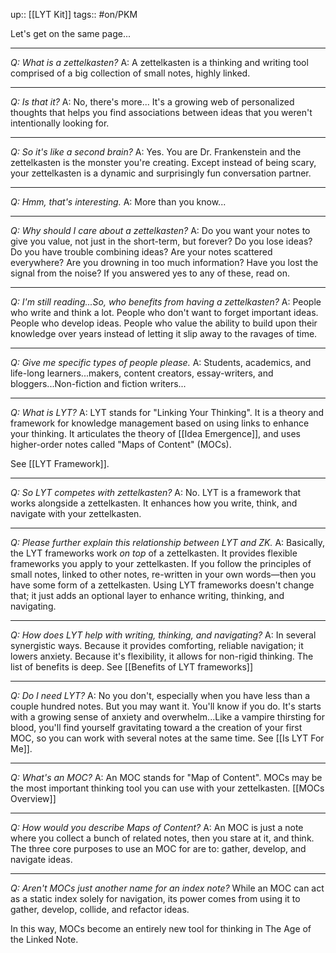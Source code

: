 up:: [[LYT Kit]]
tags:: #on/PKM 

Let's get on the same page...

---
*Q: What is a zettelkasten?*
A: A zettelkasten is a thinking and writing tool comprised of a big collection of small notes, highly linked.

---
*Q: Is that it?*
A: No, there's more... It's a growing web of personalized thoughts that helps you find associations between ideas that you weren't intentionally looking for.

---
*Q: So it's like a second brain?*
A: Yes. You are Dr. Frankenstein and the zettelkasten is the monster you're creating. Except instead of being scary, your zettelkasten is a dynamic and surprisingly fun conversation partner. 

---
*Q: Hmm, that's interesting.*
A: More than you know...

---
*Q: Why should I care about a zettelkasten?*
A: Do you want your notes to give you value, not just in the short-term, but forever?
Do you lose ideas? Do you have trouble combining ideas? Are your notes scattered everywhere? Are you drowning in too much information? Have you lost the signal from the noise? If you answered yes to any of these, read on.

---
*Q: I'm still reading...So, who benefits from having a zettelkasten?*
A: People who write and think a lot. People who don't want to forget important ideas. People who develop ideas. People who value the ability to build upon their knowledge over years instead of letting it slip away to the ravages of time.

---
*Q: Give me specific types of people please.*
A: Students, academics, and life-long learners...makers, content creators, essay-writers, and bloggers...Non-fiction and fiction writers...

---
*Q: What is LYT?*
A: LYT stands for "Linking Your Thinking". It is a theory and framework for knowledge management based on using links to enhance your thinking. It articulates the theory of [[Idea Emergence]], and uses higher-order notes called "Maps of Content" (MOCs). 

See [[LYT Framework]].

---
*Q: So LYT competes with zettelkasten?*
A: No. LYT is a framework that works alongside a zettelkasten. It enhances how you write, think, and navigate with your zettelkasten. 

---
*Q: Please further explain this relationship between LYT and ZK.*
A: Basically, the LYT frameworks work *on top* of a zettelkasten. It provides flexible frameworks you apply to your zettelkasten. If you follow the principles of small notes, linked to other notes, re-written in your own words—then you have some form of a zettelkasten. Using LYT frameworks doesn't change that; it just adds an optional layer to enhance writing, thinking, and navigating.

---
*Q: How does LYT help with writing, thinking, and navigating?*
A: In several synergistic ways. Because it provides comforting, reliable navigation; it lowers anxiety. Because it's flexibility, it allows for non-rigid thinking. The list of benefits is deep. See [[Benefits of LYT frameworks]] 

---
*Q: Do I need LYT?*
A: No you don't, especially when you have less than a couple hundred notes. But you may want it. You'll know if you do. It's starts with a growing sense of anxiety and overwhelm...Like a vampire thirsting for blood, you'll find yourself gravitating toward a the creation of your first MOC, so you can work with several notes at the same time. See [[Is LYT For Me]].

---
*Q: What's an MOC?*
A: An MOC stands for "Map of Content". MOCs may be the most important thinking tool you can use with your zettelkasten. [[MOCs Overview]]

---
*Q: How would you describe Maps of Content?*
A: An MOC is just a note where you collect a bunch of related notes, then you stare at it, and think. The three core purposes to use an MOC for are to: gather, develop, and navigate ideas.

---
*Q: Aren't MOCs just another name for an index note?*
While an MOC can act as a static index solely for navigation, its power comes from using it to gather, develop, collide, and refactor ideas.

In this way, MOCs become an entirely new tool for thinking in The Age of the Linked Note. 
